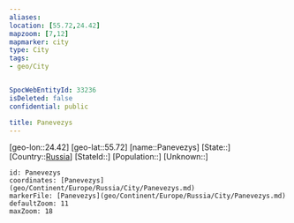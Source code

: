 ```yaml
---
aliases: 
location: [55.72,24.42]
mapzoom: [7,12] 
mapmarker: city 
type: City
tags:
- geo/City


SpocWebEntityId: 33236
isDeleted: false
confidential: public

title: Panevezys
---
```

[geo-lon::24.42]
[geo-lat::55.72]
[name::Panevezys]
[State::]
[Country::[Russia](geo/Continent/Europe/Russia.md)]
[StateId::]
[Population::]
[Unknown::]


```leaflet
id: Panevezys
coordinates: [Panevezys](geo/Continent/Europe/Russia/City/Panevezys.md)
markerFile: [Panevezys](geo/Continent/Europe/Russia/City/Panevezys.md)
defaultZoom: 11 
maxZoom: 18
```


